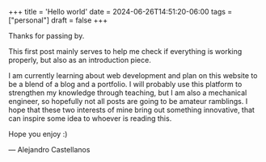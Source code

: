 +++
title = 'Hello world'
date = 2024-06-26T14:51:20-06:00
tags = ["personal"]
draft = false
+++

Thanks for passing by.

This first post mainly serves to help me check if everything is working properly, but also as an introduction piece.

I am currently learning about web development and plan on this website to be a blend of a blog and a portfolio. I will probably use this platform to strengthen my knowledge through teaching, but I am also a mechanical engineer, so hopefully not all posts are going to be amateur ramblings. I hope that these two interests of mine bring out something innovative, that can inspire some idea to whoever is reading this.

Hope you enjoy :)

— Alejandro Castellanos
